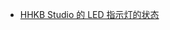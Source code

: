 - [HHKB Studio 的 LED 指示灯的状态](https://happyhackingkb.com/manual/studio/ug-us/en/ug/topic/led_status.html)